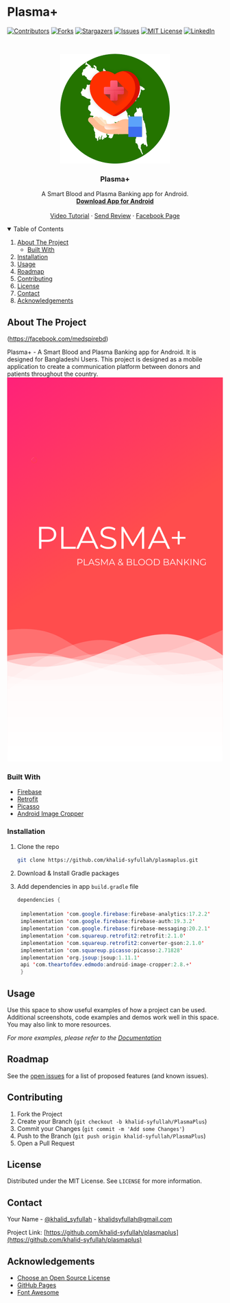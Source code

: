 # Plasma+

[![Contributors][contributors-shield]][contributors-url]
[![Forks][forks-shield]][forks-url]
[![Stargazers][stars-shield]][stars-url]
[![Issues][issues-shield]][issues-url]
[![MIT License][license-shield]][license-url]
[![LinkedIn][linkedin-shield]][linkedin-url]


<!-- PROJECT LOGO -->
<br />
<p align="center">
  <a href="https://github.com/khalid-syfullah/plasmaplus">
    <img src="app/src/main/res/mipmap-hdpi/app_icon.png" alt="Logo" width="256" height="256">
  </a>

  <h3 align="center">Plasma+</h3>

  <p align="center">
    A Smart Blood and Plasma Banking app for Android.
    <br />
    <a href="https://play.google.com/store/apps/details?id=com.ece.cov19"><strong>Download App for Android</strong></a>
    <br />
    <br />
    <a href="https://www.youtube.com/watch?v=5m7xHHdIbIc">Video Tutorial</a>
    ·
    <a href="https://docs.google.com/forms/d/e/1FAIpQLSd_PgXtE8sYdaxCIp4pPXM6IqU7ZvoA963iBksFejGIOUYH6g/viewform?usp=sf_link">Send Review</a>
    ·
    <a href="https://www.facebook.com/medspirebd">Facebook Page</a>
  </p>
</p>



<!-- TABLE OF CONTENTS -->
<details open="open">
  <summary>Table of Contents</summary>
  <ol>
    <li>
      <a href="#about-the-project">About The Project</a>
      <ul>
        <li><a href="#built-with">Built With</a></li>
      </ul>
    </li>
    <li>
      <a href="#installation">Installation</a></li>
    </li>
    <li><a href="#usage">Usage</a></li>
    <li><a href="#roadmap">Roadmap</a></li>
    <li><a href="#contributing">Contributing</a></li>
    <li><a href="#license">License</a></li>
    <li><a href="#contact">Contact</a></li>
    <li><a href="#acknowledgements">Acknowledgements</a></li>
  </ol>
</details>



<!-- ABOUT THE PROJECT -->
## About The Project

(https://facebook.com/medspirebd)

Plasma+ - A Smart Blood and Plasma Banking app for Android. It is designed for Bangladeshi Users. This project is designed as a mobile application to create a communication platform between donors and patients throughout the country.
[![Product Name Screen Shot][product-screenshot]](https://play.google.com/store/apps/details?id=com.ece.cov19)

### Built With

* [Firebase](https://firebase.google.com)
* [Retrofit](https://square.github.io/retrofit/)
* [Picasso](https://square.github.io/picasso/)
* [Android Image Cropper](https://github.com/ArthurHub/Android-Image-Cropper/)





### Installation

1. Clone the repo
   ```sh
   git clone https://github.com/khalid-syfullah/plasmaplus.git
   ```
2. Download & Install Gradle packages

4. Add dependencies in app `build.gradle` file
   ```Java
   dependencies {
    
    implementation 'com.google.firebase:firebase-analytics:17.2.2'
    implementation 'com.google.firebase:firebase-auth:19.3.2'
    implementation 'com.google.firebase:firebase-messaging:20.2.1'
    implementation 'com.squareup.retrofit2:retrofit:2.1.0'
    implementation 'com.squareup.retrofit2:converter-gson:2.1.0'
    implementation 'com.squareup.picasso:picasso:2.71828'
    implementation 'org.jsoup:jsoup:1.11.1'
    api 'com.theartofdev.edmodo:android-image-cropper:2.8.+'
    }

   ```



<!-- USAGE EXAMPLES -->
## Usage

Use this space to show useful examples of how a project can be used. Additional screenshots, code examples and demos work well in this space. You may also link to more resources.

_For more examples, please refer to the [Documentation](https://example.com)_



<!-- ROADMAP -->
## Roadmap

See the [open issues](https://github.com/khalid-syfullah/PlasmaPlus/issues) for a list of proposed features (and known issues).



<!-- CONTRIBUTING -->
## Contributing

1. Fork the Project
2. Create your Branch (`git checkout -b khalid-syfullah/PlasmaPlus`)
3. Commit your Changes (`git commit -m 'Add some Changes'`)
4. Push to the Branch (`git push origin khalid-syfullah/PlasmaPlus`)
5. Open a Pull Request



<!-- LICENSE -->
## License

Distributed under the MIT License. See `LICENSE` for more information.



<!-- CONTACT -->
## Contact

Your Name - [@khalid_syfullah](https://twitter.com/khalid_syfullah) - khalidsyfullah@gmail.com

Project Link: [https://github.com/khalid-syfullah/plasmaplus](https://github.com/khalid-syfullah/plasmaplus)



<!-- ACKNOWLEDGEMENTS -->
## Acknowledgements
* [Choose an Open Source License](https://choosealicense.com)
* [GitHub Pages](https://pages.github.com)
* [Font Awesome](https://fontawesome.com)

[contributors-shield]: https://img.shields.io/github/contributors/othneildrew/Best-README-Template.svg?style=for-the-badge
[contributors-url]: https://github.com/khalid-syfullah/plasmaplus/graphs/contributors
[forks-shield]: https://img.shields.io/github/forks/othneildrew/Best-README-Template.svg?style=for-the-badge
[forks-url]: https://github.com/khalid-syfullah/plasmaplus/network/members
[stars-shield]: https://img.shields.io/github/stars/othneildrew/Best-README-Template.svg?style=for-the-badge
[stars-url]: https://github.com/khalid-syfullah/plasmaplus/stargazers
[issues-shield]: https://img.shields.io/github/issues/othneildrew/Best-README-Template.svg?style=for-the-badge
[issues-url]: https://github.com/khalid-syfullah/plasmaplus/issues
[license-shield]: https://img.shields.io/github/license/othneildrew/Best-README-Template.svg?style=for-the-badge
[license-url]: https://github.com/khalid-syfullah/plasmaplus/blob/master/LICENSE.txt
[linkedin-shield]: https://img.shields.io/badge/-LinkedIn-black.svg?style=for-the-badge&logo=linkedin&colorB=555
[linkedin-url]: https://bd.linkedin.com/in/khalid-syfullah
[product-screenshot]: https://github.com/Khalid-Syfullah/PlasmaPlus/blob/master/app/src/main/res/drawable/splash.png
